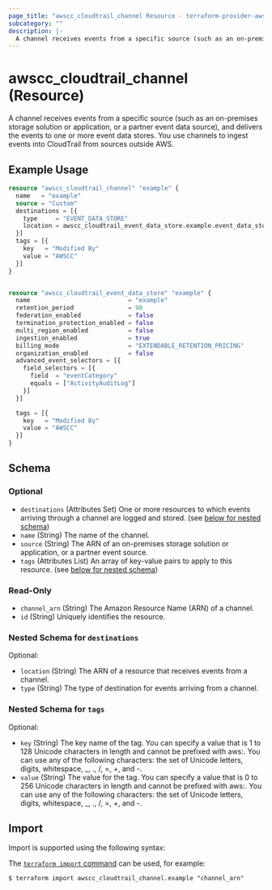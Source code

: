 ```yaml
---
page_title: "awscc_cloudtrail_channel Resource - terraform-provider-awscc"
subcategory: ""
description: |-
  A channel receives events from a specific source (such as an on-premises storage solution or application, or a partner event data source), and delivers the events to one or more event data stores. You use channels to ingest events into CloudTrail from sources outside AWS.
---
```


# awscc_cloudtrail_channel (Resource)

A channel receives events from a specific source (such as an on-premises storage solution or application, or a partner event data source), and delivers the events to one or more event data stores. You use channels to ingest events into CloudTrail from sources outside AWS.

## Example Usage

```terraform
resource "awscc_cloudtrail_channel" "example" {
  name   = "example"
  source = "Custom"
  destinations = [{
    type     = "EVENT_DATA_STORE"
    location = awscc_cloudtrail_event_data_store.example.event_data_store_arn
  }]
  tags = [{
    key   = "Modified By"
    value = "AWSCC"
  }]
}


resource "awscc_cloudtrail_event_data_store" "example" {
  name                           = "example"
  retention_period               = 90
  federation_enabled             = false
  termination_protection_enabled = false
  multi_region_enabled           = false
  ingestion_enabled              = true
  billing_mode                   = "EXTENDABLE_RETENTION_PRICING"
  organization_enabled           = false
  advanced_event_selectors = [{
    field_selectors = [{
      field  = "eventCategory"
      equals = ["ActivityAuditLog"]
    }]
  }]

  tags = [{
    key   = "Modified By"
    value = "AWSCC"
  }]
}
```

<!-- schema generated by tfplugindocs -->
## Schema

### Optional

- `destinations` (Attributes Set) One or more resources to which events arriving through a channel are logged and stored. (see [below for nested schema](#nestedatt--destinations))
- `name` (String) The name of the channel.
- `source` (String) The ARN of an on-premises storage solution or application, or a partner event source.
- `tags` (Attributes List) An array of key-value pairs to apply to this resource. (see [below for nested schema](#nestedatt--tags))

### Read-Only

- `channel_arn` (String) The Amazon Resource Name (ARN) of a channel.
- `id` (String) Uniquely identifies the resource.

<a id="nestedatt--destinations"></a>
### Nested Schema for `destinations`

Optional:

- `location` (String) The ARN of a resource that receives events from a channel.
- `type` (String) The type of destination for events arriving from a channel.


<a id="nestedatt--tags"></a>
### Nested Schema for `tags`

Optional:

- `key` (String) The key name of the tag. You can specify a value that is 1 to 128 Unicode characters in length and cannot be prefixed with aws:. You can use any of the following characters: the set of Unicode letters, digits, whitespace, _, ., /, =, +, and -.
- `value` (String) The value for the tag. You can specify a value that is 0 to 256 Unicode characters in length and cannot be prefixed with aws:. You can use any of the following characters: the set of Unicode letters, digits, whitespace, _, ., /, =, +, and -.

## Import

Import is supported using the following syntax:

The [`terraform import` command](https://developer.hashicorp.com/terraform/cli/commands/import) can be used, for example:

```shell
$ terraform import awscc_cloudtrail_channel.example "channel_arn"
```
